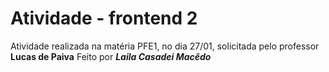 # Atividade - frontend 2
Atividade realizada na matéria PFE1, no dia 27/01, solicitada pelo professor **Lucas de Paiva**
Feito por ***Laila Casadei Macêdo***